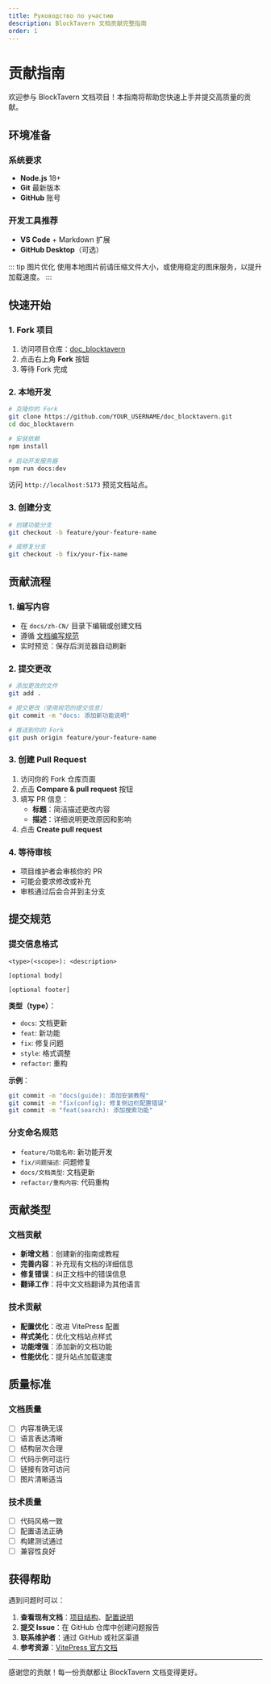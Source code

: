 ```yaml
---
title: Руководство по участию
description: BlockTavern 文档贡献完整指南
order: 1
---
```


# 贡献指南

欢迎参与 BlockTavern 文档项目！本指南将帮助您快速上手并提交高质量的贡献。

## 环境准备

### 系统要求

- **Node.js** 18+ 
- **Git** 最新版本
- **GitHub** 账号

### 开发工具推荐

- **VS Code** + Markdown 扩展
- **GitHub Desktop**（可选）

::: tip 图片优化
使用本地图片前请压缩文件大小，或使用稳定的图床服务，以提升加载速度。
:::

## 快速开始

### 1. Fork 项目

1. 访问项目仓库：[doc_blocktavern](https://github.com/Re0XIAOPA/doc_blocktavern)
2. 点击右上角 **Fork** 按钮
3. 等待 Fork 完成

### 2. 本地开发

```bash
# 克隆你的 Fork
git clone https://github.com/YOUR_USERNAME/doc_blocktavern.git
cd doc_blocktavern

# 安装依赖
npm install

# 启动开发服务器
npm run docs:dev
```

访问 `http://localhost:5173` 预览文档站点。

### 3. 创建分支

```bash
# 创建功能分支
git checkout -b feature/your-feature-name

# 或修复分支
git checkout -b fix/your-fix-name
```

## 贡献流程

### 1. 编写内容

- 在 `docs/zh-CN/` 目录下编辑或创建文档
- 遵循 [文档编写规范](./writing-docs.md)
- 实时预览：保存后浏览器自动刷新

### 2. 提交更改

```bash
# 添加更改的文件
git add .

# 提交更改（使用规范的提交信息）
git commit -m "docs: 添加新功能说明"

# 推送到你的 Fork
git push origin feature/your-feature-name
```

### 3. 创建 Pull Request

1. 访问你的 Fork 仓库页面
2. 点击 **Compare & pull request** 按钮
3. 填写 PR 信息：
   - **标题**：简洁描述更改内容
   - **描述**：详细说明更改原因和影响
4. 点击 **Create pull request**

### 4. 等待审核

- 项目维护者会审核你的 PR
- 可能会要求修改或补充
- 审核通过后会合并到主分支

## 提交规范

### 提交信息格式

```
<type>(<scope>): <description>

[optional body]

[optional footer]
```

**类型（type）**：
- `docs`: 文档更新
- `feat`: 新功能
- `fix`: 修复问题
- `style`: 格式调整
- `refactor`: 重构

**示例**：
```bash
git commit -m "docs(guide): 添加安装教程"
git commit -m "fix(config): 修复侧边栏配置错误"
git commit -m "feat(search): 添加搜索功能"
```

### 分支命名规范

- `feature/功能名称`: 新功能开发
- `fix/问题描述`: 问题修复
- `docs/文档类型`: 文档更新
- `refactor/重构内容`: 代码重构

## 贡献类型

### 文档贡献

- **新增文档**：创建新的指南或教程
- **完善内容**：补充现有文档的详细信息
- **修复错误**：纠正文档中的错误信息
- **翻译工作**：将中文文档翻译为其他语言

### 技术贡献

- **配置优化**：改进 VitePress 配置
- **样式美化**：优化文档站点样式
- **功能增强**：添加新的文档功能
- **性能优化**：提升站点加载速度

## 质量标准

### 文档质量

- [ ] 内容准确无误
- [ ] 语言表达清晰
- [ ] 结构层次合理
- [ ] 代码示例可运行
- [ ] 链接有效可访问
- [ ] 图片清晰适当

### 技术质量

- [ ] 代码风格一致
- [ ] 配置语法正确
- [ ] 构建测试通过
- [ ] 兼容性良好

## 获得帮助

遇到问题时可以：

1. **查看现有文档**：[项目结构](./project-structure.md)、[配置说明](./configuration.md)
2. **提交 Issue**：在 GitHub 仓库中创建问题报告
3. **联系维护者**：通过 GitHub 或社区渠道
4. **参考资源**：[VitePress 官方文档](https://vitepress.dev/)

---

感谢您的贡献！每一份贡献都让 BlockTavern 文档变得更好。

<Contributors />

<GitHistoryInformation />